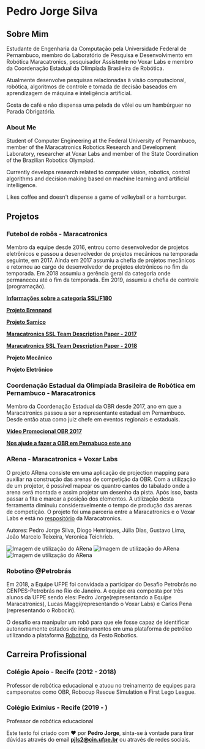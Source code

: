 # Pedro Jorge Silva

## Sobre Mim

Estudante de Engenharia da Computação pela Universidade Federal de Pernambuco, membro do Laboratório de Pesquisa e Desenvolvimento em Robótica Maracatronics, pesquisador Assistente no Voxar Labs e membro da Coordenação Estadual da Olimpíada Brasileira de Robótica.

Atualmente desenvolve pesquisas relacionadas à visão computacional, robótica, algoritmos de controle e tomada de decisão baseados em aprendizagem de máquina e inteligência artificial.

Gosta de café e não dispensa uma pelada de vôlei ou um hambúrguer no Parada Obrigatória.

### About Me

Student of Computer Engineering at the Federal University of Pernambuco, member of the Maracatronics Robotics Research and Development Laboratory, researcher at Voxar Labs and member of the State Coordination of the Brazilian Robotics Olympiad.

Currently develops research related to computer vision, robotics, control algorithms and decision making based on machine learning and artificial intelligence.

Likes coffee and doesn't dispense a game of volleyball or a hamburger.


## Projetos

### Futebol de robôs - Maracatronics

Membro da equipe desde 2016, entrou como desenvolvedor de projetos eletrônicos e passou a desenvolvedor de projetos mecânicos na temporada seguinte, em 2017. Ainda em 2017 assumiu a chefia de projetos mecânicos e retornou ao cargo de desenvolvedor de projetos eletrônicos no fim da temporada. Em 2018 assumiu a gerência geral da categoria onde permaneceu até o fim da temporada. Em 2019, assumiu a chefia de controle (programação). 

[**Informações sobre a categoria SSL/F180**](https://github.com/RoboCup-SSL)

[**Projeto Brennand**](https://github.com/maracatronics/Armorial-Brennand)

[**Projeto Samico**]()

[**Maracatronics SSL Team Description Paper - 2017**](http://sistemaolimpo.org/midias/uploads/38fb43a47bffa7dfc8e831bbf40c893d.pdf)

[**Maracatronics SSL Team Description Paper - 2018**](http://sistemaolimpo.org/midias/uploads/8a20125dc762a66d56fe0498725b3781.pdf)

**Projeto Mecânico**

**Projeto Eletrônico**

### Coordenação Estadual da Olimpíada Brasileira de Robótica em Pernambuco - Maracatronics 

Membro da Coordenação Estadual da OBR desde 2017, ano em que a Maracatronics passou a ser a representante estadual em Pernambuco. Desde então atua como juiz chefe em eventos regionais e estaduais.

[**Vídeo Promocional OBR 2017**](https://youtu.be/mqgVMAENG74)

[**Nos ajude a fazer a OBR em Pernabuco este ano**](https://www.kickante.com.br/campanhas/olimpiada-brasileira-robotica-2019)


### ARena - Maracatronics + Voxar Labs

O projeto ARena consiste em uma aplicação de projection mapping para auxiliar na construção das arenas de competição da OBR. Com a utilização de um projetor, é possivel mapear os quantro cantos do tabalado onde a arena será montada e assim projetar um desenho da pista. Após isso, basta passar a fita e marcar a posição dos elementos. A utilização desta ferramenta diminuiu consideravelmente o tempo de produção das arenas de competição. O projeto foi uma parceria entre a Maracatronics e o Voxar Labs e está no [respositório](https://github.com/maracatronics/ARena) da Maracatronics.

Autores: Pedro Jorge Silva, Diogo Henriques, Júlia Dias, Gustavo Lima, João Marcelo Teixeira, Veronica Teichrieb.

![Imagem de utilização do ARena](images/Arena1.jpg)
![Imagem de utilização do ARena](images/Arena2.jpg)
![Imagem de utilização do ARena](images/Arena3.jpg)



### Robotino @Petrobrás

Em 2018, a Equipe UFPE foi convidada a participar do Desafio Petrobrás no CENPES-Petrobrás no Rio de Janeiro. A equipe era composta por três alunos da UFPE sendo eles: Pedro Jorge(representando a Equipe Maracatronics), Lucas Maggi(representando o Voxar Labs) e Carlos Pena (representando o Robocin).

O desafio era manipular um robô para que ele fosse capaz de identificar autonomamente estados de instrumentos em uma plataforma de petróleo utilizando a plataforma [Robotino](https://www.festo-didactic.com/br-pt/sistemas-de-ensino/robotino/?fbid=YnIucHQuNTM3LjIzLjIwLjg1OA), da Festo Robotics.

## Carreira Profissional

### Colégio Apoio - Recife (2012 - 2018)

Professor de robótica educacional e atuou no treinamento de equipes para campeonatos como OBR, Robocup Rescue Simulation e First Lego League.

### Colégio Eximius - Recife (2019 - )

Professor de robótica educacional

Este texto foi criado com ❤️ por **Pedro Jorge**, sinta-se à vontade para tirar dúvidas através do email **pjls2@cin.ufpe.br** ou através de redes sociais.
